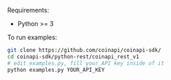 Requirements:
 * Python >= 3

To run examples:

```bash
git clone https://github.com/coinapi/coinapi-sdk/
cd coinapi-sdk/python-rest/coinapi_rest_v1
# edit examples.py, fill your API key inside of it
python examples.py YOUR_API_KEY
```
